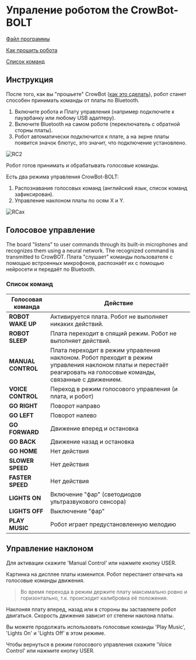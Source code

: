 # Упраление роботом the CrowBot-BOLT

[Файл программы](https://github.com/MIR-LLC/CrowBot_program/blob/main/Bolt_grc_program.ino)

[Как прошить робота](https://github.com/MIR-LLC/CrowBot_program/blob/main/how_to_install_the_program.md)

[Список команд](https://github.com/MIR-LLC/CrowBot_program/blob/main/commands.md)

## Инструкция

После того, как вы "прошьете" CrowBot  ([как это сделать](https://github.com/MIR-LLC/CrowBot_program/blob/main/how_to_install_the_program.md)), робот станет способен принимать команды от платы по Bluetooth.  

1. Включите робота и Плату управления (например подключите к пауэрбанку или любому USB адаптеру).  
2. Включите Bluetooth на самом роботе (переключатель с обратной сторны платы).  
3. Робот автоматически подключится к плате, а на экрне платы появится значок блютус, это значит, что подключение установлено.  

![RC2](https://github.com/user-attachments/assets/907467d8-6e76-4b28-b7d1-531149297eba)

Робот готов принимать и обрабатывать голосовые команды.

Есть два режима управления CrowBot-BOLT:
1. Распознавание голосовых команд (английский язык, список команд зафиксирован). 
2. Управление наклоном платы по осям X и Y.

![RCax](https://github.com/user-attachments/assets/df23ef1b-fbf7-4044-8efd-d63a35861690)

## Голосовое управление
The board "listens" to user commands through its built-in microphones and recognizes them using a neural network. The recognized command is transmitted to CrowBOT.
Плата "слушает" команды пользователя с помощью встроенных микрофонов, распознаёт их с помощью нейросети и передаёт по Bluetooth.

### Список команд
| Голосовая команда     | Действие |
|------------------|----------------------------------------------------------------------------------------------------------------------------------|
| **ROBOT WAKE UP**   | Активируется плата. Робот не выполняет никаких действий. |  
| **ROBOT SLEEP**     | Плата переходит в спящий режим. Робот не выполняет действий. |  
| **MANUAL CONTROL**  | Плата переходит в режим управления наклоном. Робот преходит в режим управления наклоном платы и перестаёт реагировать на голосовые команды, связанные с движением. |  
| **VOICE CONTROL**   | Переход в режим голосового управления (и плата, и робот) |  
| **GO RIGHT**       | Поворот направо |  
| **GO LEFT**        | Поворот налево |  
| **GO FORWARD**     | Движение вперед и остановка |  
| **GO BACK**        | Движение назад и остановка |  
| **GO HOME**        | Нет действия |  
| **SLOWER SPEED**   | Нет действия |  
| **FASTER SPEED**   | Нет действия |  
| **LIGHTS ON**      | Включение "фар" (светодиодов ультразвукового сенсора) |  
| **LIGHTS OFF**     | Выключение "фар" |  
| **PLAY MUSIC**     | Робот играет предустановленную мелодию |  

## Управление наклоном

Для активации скажите 'Manual Control' или нажмите кнопку USER. 

Картинка на дисплее платы изменится. Робот перестанет отвечать на голосовые команды движения.

> Во время перехода в режим держите плату максимально ровно и горизонтально, т.к. происходит калибровка её положения. 

Наклоняя плату вперед, назад или в стороны вы заставляете робот двигаться. Скорость движения зависит от степени наклона платы. 

Вы можете продолжать использовать голосовые команды 'Play Music', 'Lights On' и 'Lights Off' в этом режиме.

Чтобы вернуться в режим голосового управления скажите 'Voice Control' или нажмите кнопку USER.









